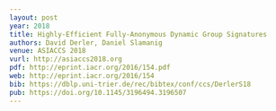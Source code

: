 ```yaml
---
layout: post
year: 2018
title: Highly-Efficient Fully-Anonymous Dynamic Group Signatures
authors: David Derler, Daniel Slamanig
venue: ASIACCS 2018
vurl: http://asiaccs2018.org
pdf: http://eprint.iacr.org/2016/154.pdf
web: http://eprint.iacr.org/2016/154
bib: https://dblp.uni-trier.de/rec/bibtex/conf/ccs/DerlerS18
pub: https://doi.org/10.1145/3196494.3196507
---
```



